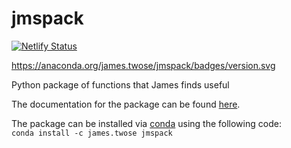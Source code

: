 # jmspack

[![Netlify Status](https://api.netlify.com/api/v1/badges/4de4fdcb-e2f0-4178-8f3f-cff4ecbeea3d/deploy-status)](https://app.netlify.com/sites/romantic-franklin-818651/deploys)

https://anaconda.org/james.twose/jmspack/badges/version.svg

Python package of functions that James finds useful

The documentation for the package can be found [here](https://docs.jms.rocks).

The package can be installed via [conda](https://anaconda.org/james.twose/jmspack) using the following code: <br>
`conda install -c james.twose jmspack`
